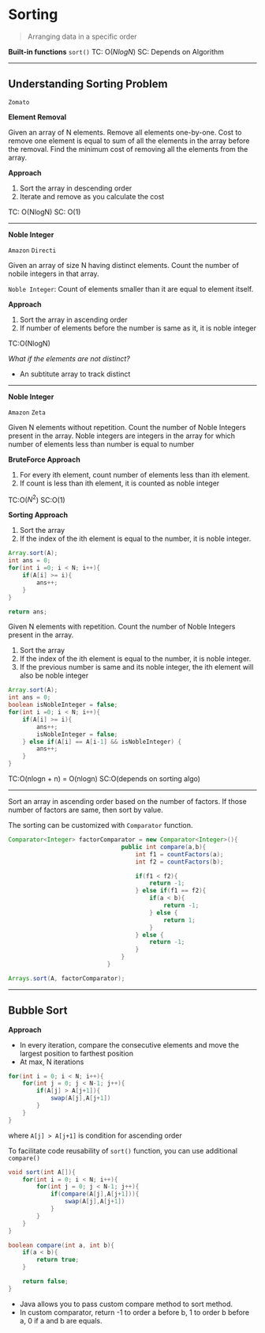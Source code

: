 # Sorting
> Arranging data in a specific order

**Built-in functions**
`sort()`
TC: O($NlogN$)
SC: Depends on Algorithm

---

## Understanding Sorting Problem

`Zomato` 

**Element Removal**

Given an array of N elements. Remove all elements one-by-one. Cost to remove one element is equal to sum of all the elements in the array before the removal. Find the minimum cost of removing all the elements from the array.

**Approach**
1. Sort the array in descending order
2. Iterate and remove as you calculate the cost

TC: O(NlogN)
SC: O(1)

----

**Noble Integer**

`Amazon` `Directi`

Given an array of size N having distinct elements. Count the number of nobile integers in that array.

`Noble Integer`: Count of elements smaller than it are equal to element itself.

**Approach**
1. Sort the array in ascending order
2. If number of elements before the number is same as it, it is noble integer

TC:O(NlogN)

*What if the elements are not distinct?*

- An subtitute array to track distinct

-------

**Noble Integer**

`Amazon` `Zeta`

Given N elements without repetition. Count the number of Noble Integers present in the array. Noble integers are integers in the array for which number of elements less than number is equal to number

**BruteForce Approach**
1. For every ith element, count number of elements less than ith element.
2. If count is less than ith element, it is counted as noble integer

TC:O($N^2$)
SC:O(1)

**Sorting Approach**
1. Sort the array
2. If the index of the ith element is equal to the number, it is noble integer.

```java
Array.sort(A);
int ans = 0;
for(int i =0; i < N; i++){
    if(A[i] >= i){
        ans++;
    }
}

return ans;
````

Given N elements with repetition. Count the number of Noble Integers present in the array.

1. Sort the array
2. If the index of the ith element is equal to the number, it is noble integer.
3. If the previous number is same and its noble integer, the ith element will also be noble integer

```java
Array.sort(A);
int ans = 0;
boolean isNobleInteger = false;
for(int i =0; i < N; i++){
    if(A[i] >= i){
        ans++;
        isNobleInteger = false;
    } else if(A[i] == A[i-1] && isNobleInteger) {
        ans++;
    }
}
```
TC:O(nlogn + n) = O(nlogn)
SC:O(depends on sorting algo)

------

Sort an array in ascending order based on the number of factors. If those number of factors are same, then sort by value.

The sorting can be customized with `Comparator` function. 

```java
Comparator<Integer> factorComparator = new Comparator<Integer>(){
                                public int compare(a,b){
                                    int f1 = countFactors(a);
                                    int f2 = countFactors(b);

                                    if(f1 < f2){
                                        return -1;
                                    } else if(f1 == f2){
                                        if(a < b){
                                            return -1;
                                        } else {
                                            return 1;
                                        }
                                    } else {
                                        return -1;
                                    }
                                }
                            }

Arrays.sort(A, factorComparator);
```



------

## Bubble Sort


**Approach**
- In every iteration, compare the consecutive elements and move the largest position to farthest position
- At max, N iterations

```java
for(int i = 0; i < N; i++){
    for(int j = 0; j < N-1; j++){
        if(A[j] > A[j+1]){
            swap(A[j],A[j+1])
        }
    }
}
```

where `A[j] > A[j+1]` is condition for ascending order

To facilitate code reusability of `sort()` function, you can use additional `compare()`

```java
void sort(int A[]){
    for(int i = 0; i < N; i++){
        for(int j = 0; j < N-1; j++){
            if(compare(A[j],A[j+1])){
                swap(A[j],A[j+1])
            }
        }
    }
}

boolean compare(int a, int b){
    if(a < b){
        return true;
    }

    return false;
}

```

- Java allows you to pass custom compare method to sort method.
- In custom comparator, return -1 to order a before b, 1 to order b before a, 0 if a and b are equals.

 







